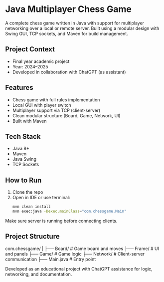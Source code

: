 # Java Multiplayer Chess Game

A complete chess game written in Java with support for multiplayer networking over a local or remote server. Built using a modular design with Swing GUI, TCP sockets, and Maven for build management.

## Project Context
- Final year academic project
- Year: 2024–2025
- Developed in collaboration with ChatGPT (as assistant)

## Features
- Chess game with full rules implementation
- Local GUI with player switch
- Multiplayer support via TCP (client-server)
- Clean modular structure (Board, Game, Network, UI)
- Built with Maven

## Tech Stack
- Java 8+
- Maven
- Java Swing
- TCP Sockets

## How to Run
1. Clone the repo
2. Open in IDE or use terminal:
   ```bash
   mvn clean install
   mvn exec:java -Dexec.mainClass="com.chessgame.Main"
   ```

Make sure server is running before connecting clients.

## Project Structure
com.chessgame/
|
├── Board/       # Game board and moves
├── Frame/       # UI and panels
├── Game/        # Game logic
├── Network/     # Client-server communication
├── Main.java    # Entry point



Developed as an educational project with ChatGPT assistance for logic, networking, and documentation.
